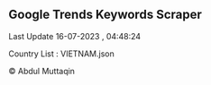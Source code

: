 

## Google Trends Keywords Scraper 
 
Last Update 16-07-2023 , 04:48:24

Country List :
VIETNAM.json



© Abdul Muttaqin 
